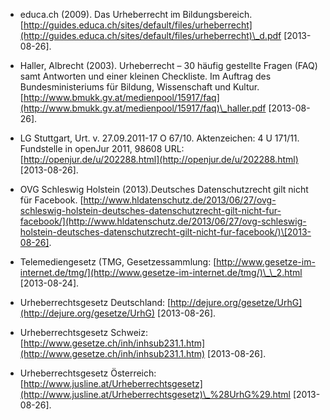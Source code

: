 <!-- filename: 99_Literatur.md -->
<!-- title: Literatur -->

- educa.ch (2009). Das Urheberrecht im Bildungsbereich. [http://guides.educa.ch/sites/default/files/urheberrecht](http://guides.educa.ch/sites/default/files/urheberrecht)\_d.pdf \[2013-08-26].

- Haller, Albrecht (2003). Urheberrecht – 30 häufig gestellte Fragen (FAQ) samt Antworten und einer kleinen Checkliste. Im Auftrag des Bundesministeriums für Bildung, Wissenschaft und Kultur. [http://www.bmukk.gv.at/medienpool/15917/faq](http://www.bmukk.gv.at/medienpool/15917/faq)\_haller.pdf \[2013-08-26].

- LG Stuttgart, Urt. v. 27.09.2011-17 O 67/10. Aktenzeichen: 4 U 171/11. Fundstelle in openJur 2011, 98608 URL: [http://openjur.de/u/202288.html](http://openjur.de/u/202288.html) \[2013-08-26].

- OVG Schleswig Holstein (2013).Deutsches Datenschutzrecht gilt nicht für Facebook. [http://www.hldatenschutz.de/2013/06/27/ovg-schleswig-holstein-deutsches-datenschutzrecht-gilt-nicht-fur-facebook/](http://www.hldatenschutz.de/2013/06/27/ovg-schleswig-holstein-deutsches-datenschutzrecht-gilt-nicht-fur-facebook/)\[2013-08-26].

- Telemediengesetz (TMG, Gesetzessammlung: [http://www.gesetze-im-internet.de/tmg/](http://www.gesetze-im-internet.de/tmg/)\_\_2.html \[2013-08-24].

- Urheberrechtsgesetz Deutschland: [http://dejure.org/gesetze/UrhG](http://dejure.org/gesetze/UrhG) \[2013-08-26].

- Urheberrechtsgesetz Schweiz: [http://www.gesetze.ch/inh/inhsub231.1.htm](http://www.gesetze.ch/inh/inhsub231.1.htm) \[2013-08-26].

- Urheberrechtsgesetz Österreich: [http://www.jusline.at/Urheberrechtsgesetz](http://www.jusline.at/Urheberrechtsgesetz)\_%28UrhG%29.html \[2013-08-26].
